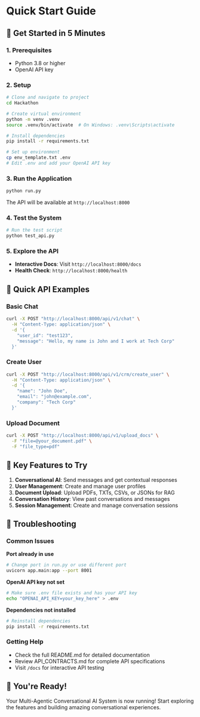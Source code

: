 # Quick Start Guide

## 🚀 Get Started in 5 Minutes

### 1. Prerequisites
- Python 3.8 or higher
- OpenAI API key

### 2. Setup
```bash
# Clone and navigate to project
cd Hackathon

# Create virtual environment
python -m venv .venv
source .venv/bin/activate  # On Windows: .venv\Scripts\activate

# Install dependencies
pip install -r requirements.txt

# Set up environment
cp env_template.txt .env
# Edit .env and add your OpenAI API key
```

### 3. Run the Application
```bash
python run.py
```

The API will be available at `http://localhost:8000`

### 4. Test the System
```bash
# Run the test script
python test_api.py
```

### 5. Explore the API
- **Interactive Docs**: Visit `http://localhost:8000/docs`
- **Health Check**: `http://localhost:8000/health`

## 📝 Quick API Examples

### Basic Chat
```bash
curl -X POST "http://localhost:8000/api/v1/chat" \
  -H "Content-Type: application/json" \
  -d '{
    "user_id": "test123",
    "message": "Hello, my name is John and I work at Tech Corp"
  }'
```

### Create User
```bash
curl -X POST "http://localhost:8000/api/v1/crm/create_user" \
  -H "Content-Type: application/json" \
  -d '{
    "name": "John Doe",
    "email": "john@example.com",
    "company": "Tech Corp"
  }'
```

### Upload Document
```bash
curl -X POST "http://localhost:8000/api/v1/upload_docs" \
  -F "file=@your_document.pdf" \
  -F "file_type=pdf"
```

## 🎯 Key Features to Try

1. **Conversational AI**: Send messages and get contextual responses
2. **User Management**: Create and manage user profiles
3. **Document Upload**: Upload PDFs, TXTs, CSVs, or JSONs for RAG
4. **Conversation History**: View past conversations and messages
5. **Session Management**: Create and manage conversation sessions

## 🔧 Troubleshooting

### Common Issues

**Port already in use**
```bash
# Change port in run.py or use different port
uvicorn app.main:app --port 8001
```

**OpenAI API key not set**
```bash
# Make sure .env file exists and has your API key
echo "OPENAI_API_KEY=your_key_here" > .env
```

**Dependencies not installed**
```bash
# Reinstall dependencies
pip install -r requirements.txt
```

### Getting Help
- Check the full README.md for detailed documentation
- Review API_CONTRACTS.md for complete API specifications
- Visit `/docs` for interactive API testing

## 🎉 You're Ready!

Your Multi-Agentic Conversational AI System is now running! Start exploring the features and building amazing conversational experiences. 